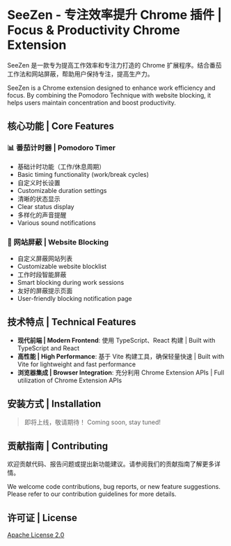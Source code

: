 # SeeZen - 专注效率提升 Chrome 插件 | Focus & Productivity Chrome Extension

SeeZen 是一款专为提高工作效率和专注力打造的 Chrome 扩展程序。结合番茄工作法和网站屏蔽，帮助用户保持专注，提高生产力。

SeeZen is a Chrome extension designed to enhance work efficiency and focus. By combining the Pomodoro Technique with website blocking, it helps users maintain concentration and boost productivity.

## 核心功能 | Core Features

### 📊 番茄计时器 | Pomodoro Timer

- 基础计时功能（工作/休息周期）
- Basic timing functionality (work/break cycles)
- 自定义时长设置
- Customizable duration settings
- 清晰的状态显示
- Clear status display
- 多样化的声音提醒
- Various sound notifications

### 🚫 网站屏蔽 | Website Blocking

- 自定义屏蔽网站列表
- Customizable website blocklist
- 工作时段智能屏蔽
- Smart blocking during work sessions
- 友好的屏蔽提示页面
- User-friendly blocking notification page

## 技术特点 | Technical Features

- **现代前端 | Modern Frontend**: 使用 TypeScript、React 构建 | Built with TypeScript and React
- **高性能 | High Performance**: 基于 Vite 构建工具，确保轻量快速 | Built with Vite for lightweight and fast performance
- **浏览器集成 | Browser Integration**: 充分利用 Chrome Extension APIs | Full utilization of Chrome Extension APIs

## 安装方式 | Installation

> 即将上线，敬请期待！
> Coming soon, stay tuned!

## 贡献指南 | Contributing

欢迎贡献代码、报告问题或提出新功能建议。请参阅我们的贡献指南了解更多详情。

We welcome code contributions, bug reports, or new feature suggestions. Please refer to our contribution guidelines for more details.

## 许可证 | License

[Apache License 2.0](LICENSE)
